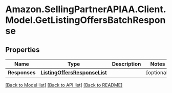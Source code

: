 # Amazon.SellingPartnerAPIAA.Client.Model.GetListingOffersBatchResponse
## Properties

Name | Type | Description | Notes
------------ | ------------- | ------------- | -------------
**Responses** | [**ListingOffersResponseList**](ListingOffersResponseList.md) |  | [optional] 

[[Back to Model list]](../README.md#documentation-for-models) [[Back to API list]](../README.md#documentation-for-api-endpoints) [[Back to README]](../README.md)

